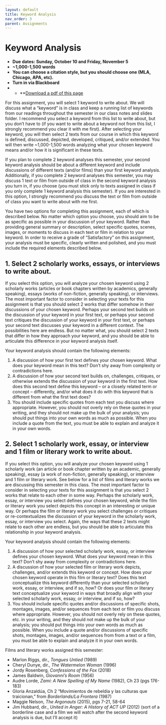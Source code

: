 ```yaml
---
layout: default
title: Keyword Analysis
nav_order: 3
parent: Assignments
---
```

# Keyword Analysis
* **Due dates: Sunday, October 10 and Friday, November 5**
* **~1,000-1,500 words**
* **You can choose a citation style, but you should choose one (MLA, Chicago, APA, etc).**
* **Turn in via Blackboard**
* * **[Download a pdf of this page](http://lindsaythomas.net/gss202f21/assignments/gss-202-keyword.pdf)

For this assignment, you will select 1 keyword to write about. We will discuss what a “keyword” is in class and keep a running list of keywords from our readings throughout the semester in our class notes and slides folder. I recommend you select a keyword from this list to write about, but you don’t have to (if you want to write about a keyword not from this list, I strongly recommend you clear it with me first). After selecting your keyword, you will then select 2 texts from our course in which this keyword is defined, discussed, depicted, developed, critiqued, and/or extended. You will then write ~1,000-1,500 words analyzing what your chosen keyword means and/or how it is significant in these texts.

If you plan to complete 2 keyword analyses this semester, your second keyword analysis should be about a different keyword and include discussions of different texts (and/or films) than your first keyword analysis. Additionally, if you complete 2 keyword analyses this semester, you may discuss 1 text or film from outside of class in the second keyword analysis you turn in, if you choose (you must stick only to texts assigned in class if you only complete 1 keyword analysis this semester). If you are interested in this option, I strongly recommend you discuss the text or film from outside of class you want to write about with me first.

You have two options for completing this assignment, each of which is described below. No matter which option you choose, you should aim to be as specific as possible in your discussion of your keyword. Rather than providing general summary or description, select specific quotes, scenes, images, or moments to discuss in each text or film in relation to your keyword. In order to receive a grade of “Satisfactory” on this assignment, your analysis must be specific, clearly written and polished, and you must include the required elements described below.

## 1. Select 2 scholarly works, essays, or interviews to write about.
If you select this option, you will analyze your chosen keyword using 2 scholarly works (articles or book chapters written by academics, generally speaking), essays (works of non-fiction, generally speaking), or interviews. The most important factor to consider in selecting your texts for this assignment is that you should select 2 works that differ somehow in their discussions of your chosen keyword. Perhaps your second text builds on the discussion of your keyword in your first text, or perhaps your second text critiques the discussion of your keyword in your first text, or perhaps your second text discusses your keyword in a different context. The possibilities here are endless. But no matter what, you should select 2 texts that differ in how they approach your keyword, and you should be able to articulate this difference in your keyword analysis itself.

Your keyword analysis should contain the following elements:

1.	A discussion of how your first text defines your chosen keyword. What does your keyword mean in this text? Don’t shy away from complexity or contradictions here.
2.	A discussion of how your second text builds on, challenges, critiques, or otherwise extends the discussion of your keyword in the first text. How does this second text define this keyword – or a closely related term or concept – differently, and/or what does it do with this keyword that is different from what the first text does?
3. You should include specific quotes from each text you discuss where appropriate. However, you should not overly rely on these quotes in your writing, and they should not make up the bulk of your analysis; you should put things into your own words as much as possible. When you include a quote from the text, you must be able to explain and analyze it in your own words.

## 2. Select 1 scholarly work, essay, or interview and 1 film or literary work to write about.
If you select this option, you will analyze your chosen keyword using 1 scholarly work (an article or book chapter written by an academic, generally speaking), essay (a work of non-fiction, generally speaking), or interview and 1 film or literary work. See below for a list of films and literary works we are discussing this semester in this class. The most important factor to consider in selecting your texts for this assignment is that you select 2 works that relate to each other in some way. Perhaps the scholarly work, essay, or interview you select defines your chosen keyword, while the film or literary work you select depicts this concept in an interesting or unique way. Or perhaps the film or literary work you select challenges or critiques or re-contextualizes the discussion of your keyword in the scholarly work, essay, or interview you select. Again, the ways that these 2 texts might relate to each other are endless, but you should be able to articulate this relationship in your keyword analysis.

Your keyword analysis should contain the following elements:

1.	A discussion of how your selected scholarly work, essay, or interview defines your chosen keyword. What does your keyword mean in this text? Don’t shy away from complexity or contradictions here.
2.	A discussion of how your selected film or literary work depicts, challenges, and/or extends this keyword or concept. How does your chosen keyword operate in this film or literary text? Does this text conceptualize this keyword differently than your selected scholarly work, essay, or interview, and if so, how? Or does your film or literary text conceptualize your keyword in ways that broadly align with your selected scholarly work, essay, or interview, and if so, how?
3. You should include specific quotes and/or discussions of specific shots, montages, images, and/or sequences from each text or film you discuss where appropriate. However, you should not overly rely on these quotes, etc. in your writing, and they should not make up the bulk of your analysis; you should put things into your own words as much as possible. When you include a quote and/or discussions of specific shots, montages, images, and/or sequences from from a text or a film, you must be able to explain and analyze it in your own words.

Films and literary works assigned this semester:
* Marlon Riggs, dir., *Tongues Untied* (1989)
* Cheryl Dunye, dir., *The Watermelon Woman* (1996)
* Jordy Rosenberg, *Confessions of the Fox* (2018)
* James Baldwin, *Giovanni’s Room* (1956)
* Audre Lorde, *Zami: A New Spelling of My Name* (1982), Ch 23 (pgs 176-183)
* Gloria Anzaldúa, Ch 2 “Movimientos de rebeldia y las culturas que traicionan,” from *Borderlands/La Frontera* (1987)
* Maggie Nelson, *The Argonauts* (2015), pgs 7-21, 58-64
* Jim Hubbard, dir., *United in Anger: A History of ACT UP* (2012) (sort of a borderline case and a film we will watch after the second keyword analysis is due, but I’ll accept it)
